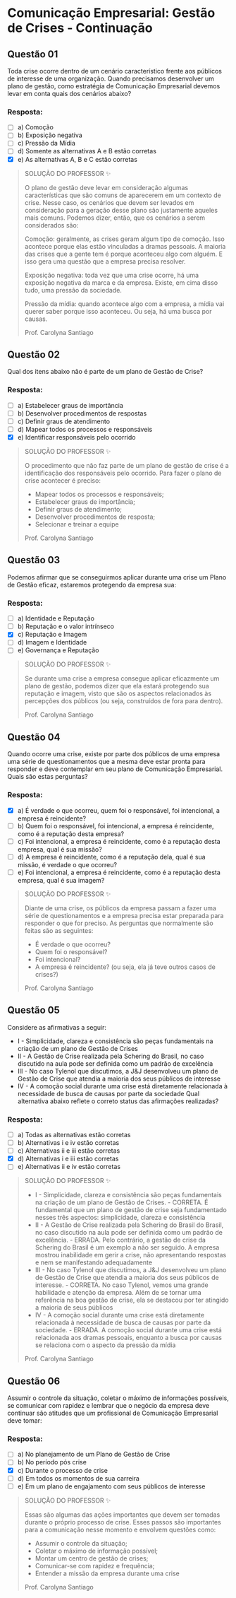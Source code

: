 # Comunicação Empresarial: Gestão de Crises - Continuação

## Questão 01 
​Toda crise ocorre dentro de um cenário característico frente aos públicos de interesse de uma organização. Quando precisamos desenvolver um plano de gestão, como estratégia de Comunicação Empresarial devemos levar em conta quais dos cenários abaixo?

### Resposta:
- [ ] a) ​Comoção
- [ ] b) ​Exposição negativa
- [ ] c) ​Pressão da Mídia
- [ ] d) ​Somente as alternativas A e B estão corretas
- [x] e) ​As alternativas A, B e C estão corretas

> SOLUÇÃO DO PROFESSOR ✨
>
> O plano de gestão deve levar em consideração algumas características que são comuns de aparecerem em um contexto de crise. Nesse caso, os cenários que devem ser levados em consideração para a geração desse plano são justamente aqueles mais comuns. Podemos dizer, então, que os cenários a serem considerados são:
>
>Comoção: geralmente, as crises geram algum tipo de comoção. Isso acontece porque elas estão vinculadas a dramas pessoais. A maioria das crises que a gente tem é porque aconteceu algo com alguém. E isso gera uma questão que a empresa precisa resolver.
>
>Exposição negativa: toda vez que uma crise ocorre, há uma exposição negativa da marca e da empresa. Existe, em cima disso tudo, uma pressão da sociedade.
>
>Pressão da mídia: quando acontece algo com a empresa, a mídia vai querer saber porque isso aconteceu. Ou seja, há uma busca por causas.
>
>Prof. Carolyna Santiago


## Questão 02 
​Qual dos itens abaixo não é parte de um plano de Gestão de Crise?

### Resposta:
- [ ] a) ​Estabelecer graus de importância
- [ ] b) ​Desenvolver procedimentos de respostas
- [ ] c) ​Definir graus de atendimento
- [ ] d) ​Mapear todos os processos e responsáveis
- [x] e) ​Identificar responsáveis pelo ocorrido

> SOLUÇÃO DO PROFESSOR ✨
>
> O procedimento que não faz parte de um plano de gestão de crise é a identificação dos responsáveis pelo ocorrido. Para fazer o plano de crise acontecer é preciso:
> * Mapear todos os processos e responsáveis;
> * Estabelecer graus de importância;
> * Definir graus de atendimento;
> * Desenvolver procedimentos de resposta;
> * Selecionar e treinar a equipe
>
>Prof. Carolyna Santiago


## Questão 03 
​Podemos afirmar que se conseguirmos aplicar durante uma crise um Plano de Gestão eficaz, estaremos protegendo da empresa sua:

### Resposta:
- [ ] a) ​Identidade e Reputação
- [ ] b) ​Reputação e o valor intrínseco
- [x] c) ​Reputação e Imagem
- [ ] d) ​Imagem e Identidade
- [ ] e) ​Governança e Reputação

> SOLUÇÃO DO PROFESSOR ✨
>
> Se durante uma crise a empresa consegue aplicar eficazmente um plano de gestão, podemos dizer que ela estará protegendo sua reputação e imagem, visto que são os aspectos relacionados às percepções dos públicos (ou seja, construídos de fora para dentro).​
>
>Prof. Carolyna Santiago


## Questão 04 
​Quando ocorre uma crise, existe por parte dos públicos de uma empresa uma série de questionamentos que a mesma deve estar pronta para responder e deve contemplar em seu plano de Comunicação Empresarial. Quais são estas perguntas?

### Resposta:
- [x] a) É verdade o que ocorreu, quem foi o responsável, foi intencional, a empresa é reincidente?
- [ ] b) ​Quem foi o responsável, foi intencional, a empresa é reincidente, como é a reputação desta empresa?
- [ ] c) ​Foi intencional, a empresa é reincidente, como é a reputação desta empresa, qual é sua missão?
- [ ] d) A empresa é reincidente, como é a reputação dela, qual é sua missão, é verdade o que ocorreu?
- [ ] e) ​Foi intencional, a empresa é reincidente, como é a reputação desta empresa, qual é sua imagem?

> SOLUÇÃO DO PROFESSOR ✨
>
> Diante de uma crise, os públicos da empresa passam a fazer uma série de questionamentos e a empresa precisa estar preparada para responder o que for preciso. As perguntas que normalmente são feitas são as seguintes:
> * É verdade o que ocorreu?
> * Quem foi o responsável?
> * Foi intencional?
> * A empresa é reincidente? (ou seja, ela já teve outros casos de crises?)
> 
> Prof. Carolyna Santiago


## Questão 05 
Considere as afirmativas a seguir:
* I - Simplicidade, clareza e consistência são peças fundamentais na criação de um plano de Gestão de Crises
* II - A Gestão de Crise realizada pela Schering do Brasil, no caso discutido na aula pode ser definida como um padrão de excelência
* III - No caso Tylenol que discutimos, a J&J desenvolveu um plano de Gestão de Crise que atendia a maioria dos seus públicos de interesse
* IV - A comoção social durante uma crise está diretamente relacionada à necessidade de busca de causas por parte da sociedade
Qual alternativa abaixo reflete o correto status das afirmações realizadas?

### Resposta:
- [ ] a) ​Todas as alternativas estão corretas
- [ ] b) ​Alternativas i e iv estão corretas
- [ ] c) ​Alternativas ii e iii estão corretas
- [x] d) ​Alternativas i e iii estão corretas
- [ ] e) ​Alternativas ii e iv estão corretas

> SOLUÇÃO DO PROFESSOR ✨
>
> * I - Simplicidade, clareza e consistência são peças fundamentais na criação de um plano de Gestão de Crises. - CORRETA. É fundamental que um plano de gestão de crise seja fundamentado nesses três aspectos: simplicidade, clareza e consistência
> * II - A Gestão de Crise realizada pela Schering do Brasil do Brasil, no caso discutido na aula pode ser definida como um padrão de excelência. - ERRADA. Pelo contrário, a gestão de crise da Schering do Brasil é um exemplo a não ser seguido. A empresa mostrou inabilidade em gerir a crise, não apresentando respostas e nem se manifestando adequadamente
> * III - No caso Tylenol que discutimos, a J&J desenvolveu um plano de Gestão de Crise que atendia a maioria dos seus públicos de interesse. - CORRETA. No caso Tylenol, vemos uma grande habilidade e atenção da empresa. Além de se tornar uma referência na boa gestão de crise, ela se destacou por ter atingido a maioria de seus públicos
> * IV - A comoção social durante uma crise está diretamente relacionada à necessidade de busca de causas por parte da sociedade. - ERRADA. A comoção social durante uma crise está relacionada aos dramas pessoais, enquanto a busca por causas se relaciona com o aspecto da pressão da mídia
> 
> Prof. Carolyna Santiago


## Questão 06 
​Assumir o controle da situação, coletar o máximo de informações possíveis, se comunicar com rapidez e lembrar que o negócio da empresa deve continuar são atitudes que um profissional de Comunicação Empresarial deve tomar:

### Resposta:
- [ ] a) ​No planejamento de um Plano de Gestão de Crise
- [ ] b) ​No período pós crise
- [x] c) ​Durante o processo de crise
- [ ] d) ​Em todos os momentos de sua carreira
- [ ] e) Em um plano de engajamento com seus públicos de interesse

> SOLUÇÃO DO PROFESSOR ✨
>
> Essas são algumas das ações importantes que devem ser tomadas durante o próprio processo de crise. Esses passos são importantes para a comunicação nesse momento e envolvem questões como:
> * Assumir o controle da situação;
> * Coletar o máximo de informação possível;
> * Montar um centro de gestão de crises;
> * Comunicar-se com rapidez e frequência;
> * Entender a missão da empresa durante uma crise
>
>Prof. Carolyna Santiago